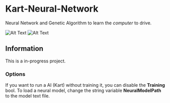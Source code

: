 # Kart-Neural-Network
Neural Network and Genetic Algorithm to learn the *computer* to drive.

![Alt Text](https://media.giphy.com/media/dsBJUoTei6EE7ZoY3q/giphy.gif)
![Alt Text](https://media.giphy.com/media/oEffHcxRoyzdySLV1P/giphy.gif)

## Information
This is a in-progress project.

### Options
If you want to run a AI (Kart) without training it, you can disable the **Training** bool.
To load a neural model, change the string variable **NeuralModelPath** to the model text file.
